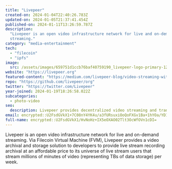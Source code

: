 ```yaml
---
title: "Livepeer"
created-on: 2024-01-04T22:40:26.783Z
updated-on: 2024-01-05T21:37:41.454Z
published-on: 2024-01-11T13:26:59.787Z
description:
  "Livepeer is an open video infrastructure network for live and on-demand
  streaming."
category: "media-entertainment"
tech:
  - "filecoin"
  - "ipfs"
image:
  src: /assets/images/659751d1ccb76baf40759190_livepeer-logo-primary-1200px-white-transparent-computer-backpack.png
website: "https://livepeer.org"
featured-content: "https://medium.com/livepeer-blog/video-streaming-with-fvm-and-livepeer-5646eee1ba78"
repo: "https://github.com/livepeer/org"
twitter: "https://twitter.com/Livepeer"
year-joined: 2024-01-19T18:26:58.022Z
subcategories:
  - photo-video
seo:
  description: Livepeer provides decentralized video streaming and transcoding services.
email: encrypted::U2FsdGVkX1+7C08nY4YK4u/a3fURsuxiOoQoFXGv1Ba+1hYOa/YD1aMoViMg4Q/A
full-name: encrypted::U2FsdGVkX1/HvNoHz+IX5eOXAO02Tlt3OcWfOVn1cDI=
---
```


Livepeer is an open video infrastructure network for live and on-demand streaming. Via Filecoin Virtual Machine (FVM), Livepeer provides a video archival and storage solution to developers to provide live stream recording archival at an affordable price to its universe of live stream users that stream millions of minutes of video (representing TBs of data storage) per week.
